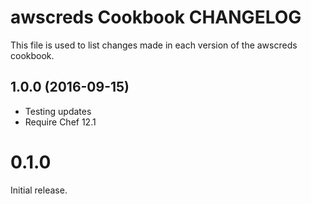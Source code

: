 awscreds Cookbook CHANGELOG
===========================
This file is used to list changes made in each version of the awscreds cookbook.

## 1.0.0 (2016-09-15)
- Testing updates
- Require Chef 12.1

# 0.1.0

Initial release.
